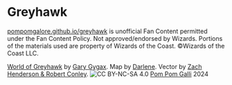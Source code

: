 # Greyhawk

[pompomgalore.github.io/greyhawk](https://pompomgalore.github.io/greyhawk) is unofficial Fan Content permitted under the Fan Content Policy. Not approved/endorsed by Wizards. Portions of the materials used are property of Wizards of the Coast. ©Wizards of the Coast LLC.

[World of Greyhawk](https://archive.org/details/tsr09025worldofgreyhawkfolio) by [Gary Gygax](https://en.wikipedia.org/wiki/Gary_Gygax). Map by [Darlene](http://darlenetheartist.com). Vector by [Zach Henderson & Robert Conley](https://batintheattic.blogspot.com/2021/12/happy-needfest-digital-darlene-greyhawk.html). ![CC BY-NC-SA 4.0](https://mirrors.creativecommons.org/presskit/buttons/88x31/png/by-nc-sa.png) [Pom Pom Galli](https://patreon.com/PomPomGalli) 2024
